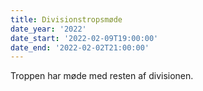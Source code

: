 ```yaml
---
title: Divisionstropsmøde
date_year: '2022'
date_start: '2022-02-09T19:00:00'
date_end: '2022-02-02T21:00:00'
---
```

Troppen har møde med resten af divisionen.
